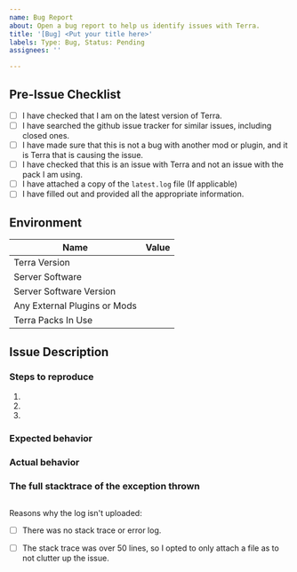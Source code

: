 ```yaml
---
name: Bug Report
about: Open a bug report to help us identify issues with Terra.
title: '[Bug] <Put your title here>'
labels: Type: Bug, Status: Pending
assignees: ''

---
```


<!--
##############################################################################
## WARNING!                                                                 ##
## IGNORING THE FOLLOWING TEMPLATE WILL RESULT IN YOUR ISSUE BEING CLOSED   ##
##############################################################################
-->

## Pre-Issue Checklist

<!--
  Please go through this checklist item by item and make sure you have successfully completed each of these steps.
    - You must be on the LATEST version of Terra to receive any support. There is no support for older versions of Terra.
    - Make sure that there are no already existing issues open with your problem. If you open a duplicate, it will be closed as such.
    - Make sure that it is actually Terra causing the issue, and not another plugin.
      You can do this by testing to see if you can recreate the issue without Terra installed.
    - Make sure that this is not an issue with a specific Terra *pack*, and instead applies to all of Terra.
    - Make sure that you attach a copy of the latest.log file, if there are any exceptions thrown in the console.
      Putting *just* the exception IS NOT ENOUGH. We need to be able to check that there wasn't anything else before that caused it.
    - Make sure that you have filled out all the required information and given descriptions of everything.
    
    You must put an x in all the boxes you have completed. (Like this: [x])
    
    To make sure that your issue is rendered properly, you may check the "Preview" tab (below the title) to see a rendered version of it before you submit it.
-->

- [ ] I have checked that I am on the latest version of Terra.
- [ ] I have searched the github issue tracker for similar issues, including closed ones.
- [ ] I have made sure that this is not a bug with another mod or plugin, and it is Terra that is causing the issue.
- [ ] I have checked that this is an issue with Terra and not an issue with the pack I am using.
  <!-- If this is an issue with the default Terra pack, please open an issue on the pack repo: https://github.com/PolyhedralDev/TerraDefaultConfig/issues/new -->
- [ ] I have attached a copy of the `latest.log` file (If applicable)
- [ ] I have filled out and provided all the appropriate information.

## Environment

<!-- You can fill out the different items by putting the correct value beside each cell. -->
| Name                         | Value |
|------------------------------|-------|
| Terra Version                | <!-- Put your Terra version here (remove the comment) --> 
| Server Software              | <!-- Put your server software here (remove the comment) (eg. Spigot, Fabric, Paper, Geyser, etc.) (If you are using the specialized Region generator, put that here instead.) -->
| Server Software Version      | <!-- Put the version of your server software here. (remove the comment) -->
| Any External Plugins or Mods | <!-- Put a list of all the plugins or mods you have installed here. (remove the comment) (Make sure to NOT include any new lines.) -->
| Terra Packs In Use           | <!-- Put a list of all the Terra packs you have installed here. (remove the comment) (Make sure to NOT include any new lines.) -->


## Issue Description
<!--
    Put a quick description of the issue here.
    Example: 'When generating terrain, something causes the chunks to not load properly', etc.
-->

### Steps to reproduce
<!--
    Describe what you were doing when this happened.
    Make sure to include ALL information. Including anything you were doing before that may have caused it.
-->
1. <!-- Put step #1 here. -->
2. <!-- Put step #2 here. -->
3. <!-- etc.              -->

### Expected behavior
<!-- Describe what you think *should* happen here: -->

### Actual behavior
<!-- Describe what *actually* happens here: -->
<!-- example: When I do _______, it actually does _______ -->

### The full stacktrace of the exception thrown

<!--
    If Terra logs an exception, please put it in the following section: (You will find any error logs in your console, or your latest.log)
    If the stack trace is over ~50 lines, then please just upload it instead (and don't put anything here.)
-->
```

```
Reasons why the log isn't uploaded:
<!-- Tick this box if Terra didn't log any exceptions. -->
- [ ] There was no stack trace or error log.
<!-- Tick this box if the exception was too long. -->
- [ ] The stack trace was over 50 lines, so I opted to only attach a file as to not clutter up the issue.